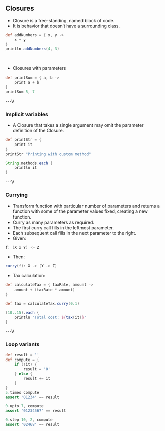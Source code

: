 ## Closures
* Closure is a free-standing, named block of code. 
* It is behavior that doesn’t have a surrounding class.

```groovy
def addNumbers = { x, y -> 
	x + y
}
println addNumbers(4, 3)
```
<br>

* Closures with parameters

```groovy
def printSum = { a, b -> 
	print a + b
}
printSum 5, 7
```

---V

### Implicit variables

* A Closure that takes a single argument may omit the parameter definition of the Closure.

```groovy
def printStr = { 
	print it
}
printStr "Printing with custom method"
```

```groovy
String.methods.each {
    println it
}
```

---V

### Currying

* Transform function with particular number of parameters and returns a function with some of the parameter values fixed, creating a new function.
* Curry as many parameters as required.
* The first curry call fills in the leftmost parameter.
* Each subsequent call fills in the next parameter to the right.
* Given:

```groovy
f: (X x Y) -> Z
```

* Then:

```groovy
curry(f): X -> (Y -> Z) 
```

* Tax calculation:
```groovy
def calculateTax = { taxRate, amount ->
	amount + (taxRate * amount)
}

def tax = calculateTax.curry(0.1)

(10..15).each {
	println "Total cost: ${tax(it)}"
}
```

---V

### Loop variants

```groovy
def result = ''
def compute = { 
    if (!it) {
        result = '0'
    } else {
        result += it
    }
}
5.times compute
assert '01234' == result

0.upto 7, compute
assert '01234567' == result

0.step 10, 2, compute
assert '02468' == result
```